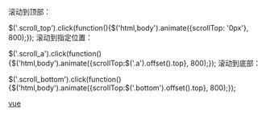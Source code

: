 
滚动到顶部：

$('.scroll_top').click(function(){$('html,body').animate({scrollTop: '0px'}, 800);});
滚动到指定位置：

$('.scroll_a').click(function(){$('html,body').animate({scrollTop:$('.a').offset().top}, 800);});
滚动到底部：

 $('.scroll_bottom').click(function(){$('html,body').animate({scrollTop:$('.bottom').offset().top}, 800);});



[vue ](https://blog.csdn.net/bbsyi/article/details/77897776)